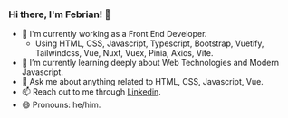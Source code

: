### Hi there, I'm Febrian! 👋

- 🔭 I'm currently working as a Front End Developer.
  - Using HTML, CSS, Javascript, Typescript, Bootstrap, Vuetify, Tailwindcss, Vue, Nuxt, Vuex, Pinia, Axios, Vite.
- 🌱 I’m currently learning deeply about Web Technologies and Modern Javascript.
- 💬 Ask me about anything related to HTML, CSS, Javascript, Vue.
- 📫 Reach out to me through [Linkedin](https://www.linkedin.com/in/anggi-febriana-6639341b5/).
- 😄 Pronouns: he/him.

<!--
**agfebrian/agfebrian** is a ✨ _special_ ✨ repository because its `README.md` (this file) appears on your GitHub profile.

Here are some ideas to get you started:

- 🔭 I’m currently working on ...
- 🌱 I’m currently learning ...
- 👯 I’m looking to collaborate on ...
- 🤔 I’m looking for help with ...
- 💬 Ask me about ...
- 📫 How to reach me: ...
- 😄 Pronouns: ...
- ⚡ Fun fact: ...
-->
